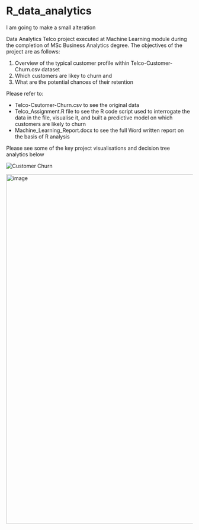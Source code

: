 # R_data_analytics

I am going to make a small alteration

Data Analytics Telco project executed at Machine Learning module during the completion of MSc Business Analytics degree. The objectives of the project are as follows:
1) Overview of the typical customer profile within Telco-Customer-Churn.csv dataset
2) Which customers are likey to churn and 
3) What are the potential chances of their retention

Please refer to:
- Telco-Csutomer-Churn.csv to see the original data
- Telco_Assignment.R file to see the R code script used to interrogate the data in the file, visualise it, and built a predictive model on which customers 
are likely to churn
- Machine_Learning_Report.docx to see the full Word written report on the basis of R analysis

Please see some of the key project visualisations and decision tree analytics below


![Customer Churn](https://user-images.githubusercontent.com/93555279/191345994-ec5a0e31-d922-44b7-b306-45252695afa3.png)


<img width="941" alt="image" src="https://user-images.githubusercontent.com/93555279/191345197-ec743f4f-e3bd-4ce3-8007-c6d2e4a6909e.png">
